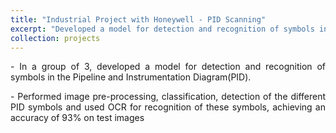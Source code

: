 ```yaml
---
title: "Industrial Project with Honeywell - PID Scanning"
excerpt: "Developed a model for detection and recognition of symbols in the Pipeline and Instrumentation Diagram(PID)<br/><img src='/images/PID.png'>"
collection: projects
---
```

<p style='text-align: justify;'> 
- In a group of 3, developed a model for detection and recognition of symbols in the Pipeline and Instrumentation Diagram(PID).</p>

<p style='text-align: justify;'> 
- Performed image pre-processing, classification, detection of the different PID symbols and used OCR for recognition of these symbols, achieving an accuracy of 93% on test images</p>